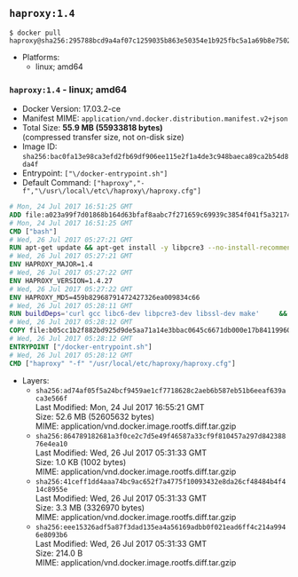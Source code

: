 ## `haproxy:1.4`

```console
$ docker pull haproxy@sha256:295788bcd9a4af07c1259035b863e50354e1b925fbc5a1a69b8e7502ac6ca1e6
```

-	Platforms:
	-	linux; amd64

### `haproxy:1.4` - linux; amd64

-	Docker Version: 17.03.2-ce
-	Manifest MIME: `application/vnd.docker.distribution.manifest.v2+json`
-	Total Size: **55.9 MB (55933818 bytes)**  
	(compressed transfer size, not on-disk size)
-	Image ID: `sha256:bac0fa13e98ca3efd2fb69df906ee115e2f1a4de3c948baeca89ca2b54d8da4f`
-	Entrypoint: `["\/docker-entrypoint.sh"]`
-	Default Command: `["haproxy","-f","\/usr\/local\/etc\/haproxy\/haproxy.cfg"]`

```dockerfile
# Mon, 24 Jul 2017 16:51:25 GMT
ADD file:a023a99f7d01868b164d63bfaf8aabc7f271659c69939c3854f041f5a3217428 in / 
# Mon, 24 Jul 2017 16:51:25 GMT
CMD ["bash"]
# Wed, 26 Jul 2017 05:27:21 GMT
RUN apt-get update && apt-get install -y libpcre3 --no-install-recommends && rm -rf /var/lib/apt/lists/*
# Wed, 26 Jul 2017 05:27:21 GMT
ENV HAPROXY_MAJOR=1.4
# Wed, 26 Jul 2017 05:27:22 GMT
ENV HAPROXY_VERSION=1.4.27
# Wed, 26 Jul 2017 05:27:22 GMT
ENV HAPROXY_MD5=459b82968791472427326ea009834c66
# Wed, 26 Jul 2017 05:28:11 GMT
RUN buildDeps='curl gcc libc6-dev libpcre3-dev libssl-dev make' 	&& set -x 	&& apt-get update && apt-get install -y $buildDeps --no-install-recommends && rm -rf /var/lib/apt/lists/* 	&& curl -SL "http://www.haproxy.org/download/${HAPROXY_MAJOR}/src/haproxy-${HAPROXY_VERSION}.tar.gz" -o haproxy.tar.gz 	&& echo "${HAPROXY_MD5}  haproxy.tar.gz" | md5sum -c 	&& mkdir -p /usr/src/haproxy 	&& tar -xzf haproxy.tar.gz -C /usr/src/haproxy --strip-components=1 	&& rm haproxy.tar.gz 	&& make -C /usr/src/haproxy 		TARGET=linux2628 		USE_PCRE=1 PCREDIR= 		USE_OPENSSL=1 		USE_ZLIB=1 		all 		install-bin 	&& mkdir -p /usr/local/etc/haproxy 	&& cp -R /usr/src/haproxy/examples/errorfiles /usr/local/etc/haproxy/errors 	&& rm -rf /usr/src/haproxy 	&& apt-get purge -y --auto-remove $buildDeps
# Wed, 26 Jul 2017 05:28:12 GMT
COPY file:b05cc1b2f882bd925d9de5aa71a14e3bbac0645c6671db000e17b84119960d72 in / 
# Wed, 26 Jul 2017 05:28:12 GMT
ENTRYPOINT ["/docker-entrypoint.sh"]
# Wed, 26 Jul 2017 05:28:12 GMT
CMD ["haproxy" "-f" "/usr/local/etc/haproxy/haproxy.cfg"]
```

-	Layers:
	-	`sha256:ad74af05f5a24bcf9459ae1cf7718628c2aeb6b587eb51b6eeaf639aca3e566f`  
		Last Modified: Mon, 24 Jul 2017 16:55:21 GMT  
		Size: 52.6 MB (52605632 bytes)  
		MIME: application/vnd.docker.image.rootfs.diff.tar.gzip
	-	`sha256:864789182681a3f0ce2c7d5e49f46587a33cf9f810457a297d84238876e4ea10`  
		Last Modified: Wed, 26 Jul 2017 05:31:33 GMT  
		Size: 1.0 KB (1002 bytes)  
		MIME: application/vnd.docker.image.rootfs.diff.tar.gzip
	-	`sha256:41ceff1dd4aaa74bc9ac652f7a4775f10093432e8da26cf48484b4f414c8955e`  
		Last Modified: Wed, 26 Jul 2017 05:31:33 GMT  
		Size: 3.3 MB (3326970 bytes)  
		MIME: application/vnd.docker.image.rootfs.diff.tar.gzip
	-	`sha256:eee15326adf5a87f3dad135ea4a56169adbb0f021ead6ff4c214a9946e8093b6`  
		Last Modified: Wed, 26 Jul 2017 05:31:33 GMT  
		Size: 214.0 B  
		MIME: application/vnd.docker.image.rootfs.diff.tar.gzip
